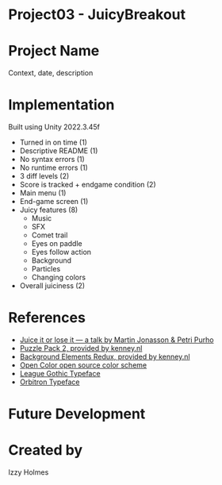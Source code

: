 # Project03 - JuicyBreakout

# Project Name

Context, date, description

# Implementation

Built using Unity 2022.3.45f
- Turned in on time (1)
- Descriptive README (1)
- No syntax errors (1)
- No runtime errors (1)
- 3 diff levels (2)
- Score is tracked + endgame condition (2)
- Main menu (1)
- End-game screen (1)
- Juicy features (8)
    - Music
    - SFX
    - Comet trail
    - Eyes on paddle
    - Eyes follow action
    - Background
    - Particles
    - Changing colors
- Overall juiciness (2)

# References

 * [Juice it or lose it — a talk by Martin Jonasson & Petri Purho](https://www.youtube.com/watch?v=Fy0aCDmgnxg)
 * [Puzzle Pack 2, provided by kenney.nl](https://kenney.nl/assets/puzzle-pack-2)
 * [Background Elements Redux, provided by kenney.nl](https://kenney.nl/assets/background-elements-redux)
 * [Open Color open source color scheme](https://yeun.github.io/open-color/)
 * [League Gothic Typeface](https://www.theleagueofmoveabletype.com/league-gothic)
 * [Orbitron Typeface](https://www.theleagueofmoveabletype.com/orbitron)

# Future Development


# Created by

Izzy Holmes
